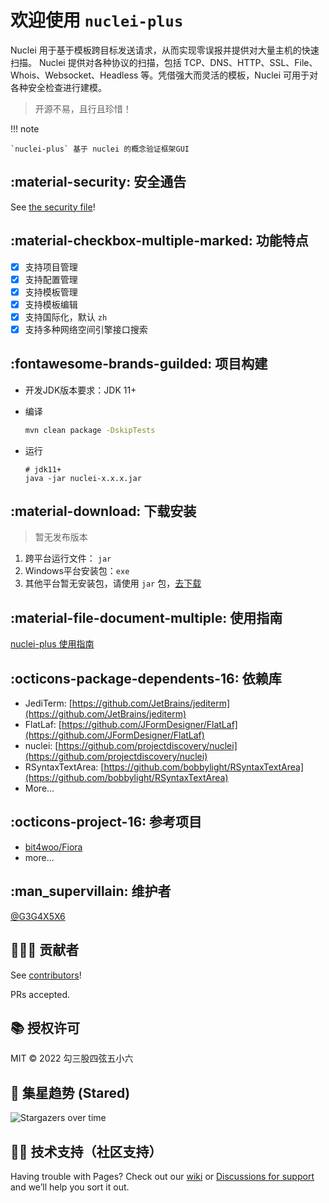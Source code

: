 # 欢迎使用 `nuclei-plus`

Nuclei 用于基于模板跨目标发送请求，从而实现零误报并提供对大量主机的快速扫描。 Nuclei 提供对各种协议的扫描，包括 TCP、DNS、HTTP、SSL、File、Whois、Websocket、Headless 等。凭借强大而灵活的模板，Nuclei 可用于对各种安全检查进行建模。

> 开源不易，且行且珍惜！



!!! note

    `nuclei-plus` 基于 nuclei 的概念验证框架GUI



## :material-security: 安全通告

See [the security file](https://github.com/Yong-An-Dang/nuclei-plus/security/policy)!

## :material-checkbox-multiple-marked: 功能特点

- [x] 支持项目管理
- [x] 支持配置管理
- [x] 支持模板管理
- [x] 支持模板编辑
- [x] 支持国际化，默认 `zh`
- [x] 支持多种网络空间引擎接口搜索

## :fontawesome-brands-guilded: 项目构建

- 开发JDK版本要求：JDK 11+

- 编译

  ```bash
  mvn clean package -DskipTests
  ```
  
- 运行

  ```shell
  # jdk11+
  java -jar nuclei-x.x.x.jar
  ```


## :material-download: 下载安装

> 暂无发布版本

1. 跨平台运行文件： `jar`
1. Windows平台安装包：`exe`
1. 其他平台暂无安装包，请使用 `jar` 包，[去下载](https://github.com/Yong-An-Dang/nuclei-plus)



## :material-file-document-multiple: 使用指南

[nuclei-plus 使用指南](guide/index.md)



## :octicons-package-dependents-16: 依赖库

- JediTerm: [https://github.com/JetBrains/jediterm](https://github.com/JetBrains/jediterm)
- FlatLaf: [https://github.com/JFormDesigner/FlatLaf](https://github.com/JFormDesigner/FlatLaf)
- nuclei: [https://github.com/projectdiscovery/nuclei](https://github.com/projectdiscovery/nuclei)
- RSyntaxTextArea: [https://github.com/bobbylight/RSyntaxTextArea](https://github.com/bobbylight/RSyntaxTextArea)
- More...





## :octicons-project-16: 参考项目

- [bit4woo/Fiora](https://github.com/bit4woo/Fiora)
- more...



## :man_supervillain: 维护者

[@G3G4X5X6](https://github.com/G3G4X5X6)



## :people_holding_hands: 贡献者

See [contributors](https://github.com/Yong-An-Dang/nuclei-plus/graphs/contributors)!

PRs accepted.



## :books: 授权许可

MIT © 2022 勾三股四弦五小六



## :star_struck: 集星趋势 (Stared)

![Stargazers over time](https://starchart.cc/Yong-An-Dang/nuclei-plus.svg)



## :technologist: 技术支持（社区支持）

Having trouble with Pages? Check out our [wiki](https://github.com/Yong-An-Dang/nuclei-plus/wiki) or [Discussions for support](https://github.com/Yong-An-Dang/nuclei-plus/discussions) and we’ll help you sort it out.







